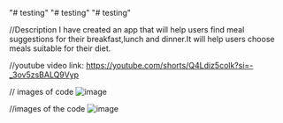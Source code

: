 "# testing" 
"# testing" 
"# testing" 

//Description I have created an app that will help users find meal suggestions for their breakfast,lunch and dinner.It will help users choose meals suitable for their diet.

//youtube video link:
https://youtube.com/shorts/Q4Ldiz5colk?si=-_3ov5zsBALQ9Vyp

// images of code
![image](https://github.com/user-attachments/assets/429faa60-1119-48de-ac57-72f6f4047bbf)

//images of the code
![image](https://github.com/user-attachments/assets/d7cfa0f7-a835-4f27-9a11-02f120cca4fb)


